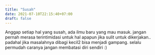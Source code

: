 ```yaml
---
title: "Susah"
date: 2021-07-10T22:15:40+07:00
draft: false
---
```


 Anggap setiap hal yang susah, ada ilmu baru yang mau masuk. jangan pernah merasa terintimidasi untuk hal apapun jika sulit untuk dikerjakan.. padahal jika masalahnya dibagi kecil2 bisa menjadi gampang. selalu permudah caranya jangan membatasi diri sendiri :)
